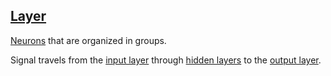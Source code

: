 ## [Layer](#layer)

[Neurons](#neuron) that are organized in groups.

Signal travels from the [input layer](#input-layer) through [hidden layers](#hidden-layer) to the [output layer](#output-layer).